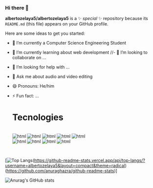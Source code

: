 ### Hi there 👋


**albertozelaya5/albertozelaya5** is a ✨ _special_ ✨ repository because its `README.md` (this file) appears on your GitHub profile.

Here are some ideas to get you started:

- 🔭 I’m currently a Computer Science Engineering Student
- 🌱 I’m currently learning about web development
//- 👯 I’m looking to collaborate on ...
- 🤔 I’m looking for help with ...
- 💬 Ask me about audio and video editing
- 😄 Pronouns: He/him
- ⚡ Fun fact: ...

     <h1>Tecnologies</h1>
     <br>
     <img src="https://img.shields.io/badge/-HTML-orange" alt="html">
     <img src="https://img.shields.io/badge/-CSS-blue" alt="html">
     <img src="https://img.shields.io/badge/-PYTHON-yellow" alt="html">
     <img src="https://img.shields.io/badge/-JAVA-red" alt="html">
     <img src="https://img.shields.io/badge/-BOOTSTRAP-purple" alt="html">
     <br>
     <img src="https://img.shields.io/badge/-C-blue" alt="html">
     <img src="https://img.shields.io/badge/-C%2B%2B-blue" alt="html">
     <img src="https://img.shields.io/badge/-C%23-violet" alt="html">
     <img src="https://img.shields.io/badge/-CISCO-lightblue" alt="html">
     
<br>


[![Top Langs](https://github-readme-stats.vercel.app/api/top-langs/?username=albertozelaya5&layout=compact&theme=radical)(https://github-readme-stats.vercel.app/api/top-langs/?username=albertozelaya5&layout=compact&theme=radical)(https://github.com/anuraghazra/github-readme-stats)]


![Anurag's GitHub stats](https://github-readme-stats.vercel.app/api?username=albertozelaya5&show_icons=true&theme=radical)
